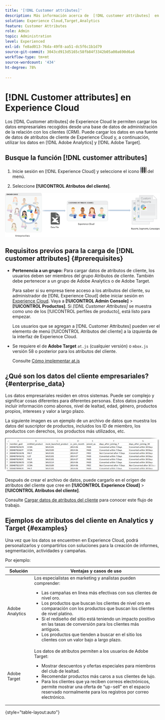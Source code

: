 ```yaml
---
title: '[!DNL Customer attributes]'
description: Más información acerca de  [!DNL customer attributes]  en Experience Cloud. Descubra cómo cargar los datos de atributos de cliente para utilizarlos en Adobe Analytics y Adobe Target.
solution: Experience Cloud,Target,Analytics
feature: Customer Attributes
role: Admin
topic: Administration
level: Experienced
exl-id: fe8ad013-76da-49f8-aa51-dc5f6c1b1d79
source-git-commit: 3043cd913d5165c58fb84f3342b05a00a690d6a6
workflow-type: tm+mt
source-wordcount: '434'
ht-degree: 78%

---
```


# [!DNL Customer attributes] en Experience Cloud

Los [!DNL Customer attributes] de Experience Cloud le permiten cargar los datos empresariales recogidos desde una base de datos de administración de la relación con los clientes (CRM). Puede cargar los datos en una fuente de datos de atributos de cliente de Experience Cloud y, a continuación, utilizar los datos en [!DNL Adobe Analytics] y [!DNL Adobe Target].

## Busque la función [!DNL customer attributes]

1. Inicie sesión en [!DNL Experience Cloud] y seleccione el icono ![menu](assets/menu-icon.png) del menú.

1. Seleccione **[!UICONTROL Atributos del cliente]**.

![Información general sobre Atributos del cliente](assets/custom_reports.png)

## Requisitos previos para la carga de [!DNL customer attributes] {#prerequisites}

* **Pertenencia a un grupo:** Para cargar datos de atributos de cliente, los usuarios deben ser miembros del grupo Atributos de cliente. También debe pertenecer a un grupo de Adobe Analytics o de Adobe Target.

  Para saber si su empresa tiene acceso a los atributos del cliente, su administrador de [!DNL Experience Cloud] debe iniciar sesión en [Experience Cloud](https://experience.adobe.com). Vaya a **[!UICONTROL Admin Console]** > **[!UICONTROL Productos]**. Si *[!DNL Customer Attributes]* se muestra como uno de los [!UICONTROL perfiles de producto], está listo para empezar.

  Los usuarios que se agregan a [!DNL Customer Attributes] pueden ver el elemento de menú [!UICONTROL Atributos del cliente] a la izquierda de la interfaz de Experience Cloud.

* Se requiere el de **Adobe Target** `at.js` (cualquier versión) o `mbox.js` versión 58 o posterior para los atributos del cliente.

  Consulte [Cómo implementar at.js](https://experienceleague.adobe.com/docs/target-dev/developer/client-side/overview.html)

## ¿Qué son los datos del cliente empresariales? {#enterprise_data}

Los datos empresariales residen en otros sistemas. Puede ser complejo y significar cosas diferentes para diferentes personas. Estos datos pueden incluir información como abonos, nivel de lealtad, edad, género, productos propios, intereses y valor a largo plazo.

La siguiente imagen es un ejemplo de un archivo de datos que muestra los datos del suscriptor de productos, incluidos los ID de miembro, los productos con derechos, los productos más utilizados, etc.

![¿Qué son los datos del cliente empresariales?](assets/01_crs_usecase.png)

Después de crear el archivo de datos, puede cargarlo en el origen de atributos del cliente que cree en **[!UICONTROL Experience Cloud]** > **[!UICONTROL Atributos del cliente]**.

Consulte [Cargar datos de atributos del cliente](t-crs-usecase.md) para conocer este flujo de trabajo.

## Ejemplos de atributos del cliente en Analytics y Target {#examples}

Una vez que los datos se encuentren en Experience Cloud, podrá personalizarlos y compartirlos con soluciones para la creación de informes, segmentación, actividades y campañas.

Por ejemplo:

| Solución | Ventajas y casos de uso |
|--- |--- |
| Adobe Analytics | Los especialistas en marketing y analistas pueden comprender:<ul><li>Las campañas en línea más efectivas con sus clientes de nivel oro.</li><li>Los productos que buscan los clientes de nivel oro en comparación con los productos que buscan los clientes de nivel platino.</li><li>Si el rediseño del sitio está teniendo un impacto positivo en las tasas de conversión para los clientes más antiguos.</li><li>Los productos que tienden a buscar en el sitio los clientes con un valor bajo a largo plazo.</li></ul> |
| Adobe Target | Los datos de atributos permiten a los usuarios de Adobe Target:<ul><li>Mostrar descuentos y ofertas especiales para miembros del club de lealtad.</li><li>Recomendar productos más caros a sus clientes de lujo.</li><li>Para los clientes que ya reciben correos electrónicos, permite mostrar una oferta de “up-sell” en el espacio reservado normalmente para los registros por correo electrónico.</li></ul> |

{style="table-layout:auto"}
